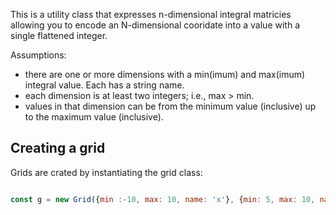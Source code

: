 This is a utility class that expresses n-dimensional integral matricies
allowing you to encode an N-dimensional cooridate into a value
with a single flattened integer. 

Assumptions:

* there are one or more dimensions with a min(imum) and max(imum) integral value. Each has a string name.
* each dimension is at least two integers; i.e., max > min. 
* values in that dimension can be from the minimum value (inclusive) up to the maximum value (inclusive).

## Creating a grid

Grids are crated by instantiating the grid class:

```javascript

const g = new Grid({min :-10, max: 10, name: 'x'}, {min: 5, max: 10, name: 'y'});

```
